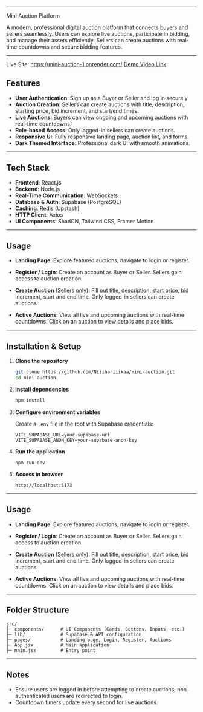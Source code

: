 

---

Mini Auction Platform

A modern, professional digital auction platform that connects buyers and sellers seamlessly. Users can explore live auctions, participate in bidding, and manage their assets efficiently. Sellers can create auctions with real-time countdowns and secure bidding features.

---
Live Site: https://mini-auction-1.onrender.com/
[Demo Video Link](https://drive.google.com/file/d/1HiXsN0J4VPiqcHKJ1eoAbSaDmOmKtie-/view?usp=sharing)


## Features

* **User Authentication**: Sign up as a Buyer or Seller and log in securely.
* **Auction Creation**: Sellers can create auctions with title, description, starting price, bid increment, and start/end times.
* **Live Auctions**: Buyers can view ongoing and upcoming auctions with real-time countdowns.
* **Role-based Access**: Only logged-in sellers can create auctions.
* **Responsive UI**: Fully responsive landing page, auction list, and forms.
* **Dark Themed Interface**: Professional dark UI with smooth animations.

---

## Tech Stack

* **Frontend**: React.js
* **Backend**: Node.js 
* **Real-Time Communication**: WebSockets
* **Database & Auth**: Supabase (PostgreSQL)
* **Caching**: Redis (Upstash)
* **HTTP Client**: Axios
* **UI Components**: ShadCN, Tailwind CSS, Framer Motion



---

## Usage

* **Landing Page**:
  Explore featured auctions, navigate to login or register.

* **Register / Login**:
  Create an account as Buyer or Seller. Sellers gain access to auction creation.

* **Create Auction** (Sellers only):
  Fill out title, description, start price, bid increment, start and end time. Only logged-in sellers can create auctions.

* **Active Auctions**:
  View all live and upcoming auctions with real-time countdowns. Click on an auction to view details and place bids.

---


## Installation & Setup

1. **Clone the repository**

   ```bash
   git clone https://github.com/Niiihariiikaa/mini-auction.git
   cd mini-auction
   ```

2. **Install dependencies**

   ```bash
   npm install
   ```

3. **Configure environment variables**

   Create a `.env` file in the root with Supabase credentials:

   ```env
   VITE_SUPABASE_URL=your-supabase-url
   VITE_SUPABASE_ANON_KEY=your-supabase-anon-key
   ```

4. **Run the application**

   ```bash
   npm run dev
   ```

5. **Access in browser**

   ```
   http://localhost:5173
   ```

---

## Usage

* **Landing Page**:
  Explore featured auctions, navigate to login or register.

* **Register / Login**:
  Create an account as Buyer or Seller. Sellers gain access to auction creation.

* **Create Auction** (Sellers only):
  Fill out title, description, start price, bid increment, start and end time. Only logged-in sellers can create auctions.

* **Active Auctions**:
  View all live and upcoming auctions with real-time countdowns. Click on an auction to view details and place bids.

---

## Folder Structure

```
src/
├─ components/      # UI Components (Cards, Buttons, Inputs, etc.)
├─ lib/             # Supabase & API configuration
├─ pages/           # Landing page, Login, Register, Auctions
├─ App.jsx          # Main application
├─ main.jsx         # Entry point
```

---

## Notes

* Ensure users are logged in before attempting to create auctions; non-authenticated users are redirected to login.
* Countdown timers update every second for live auctions.

